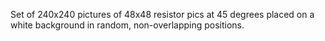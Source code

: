 Set of 240x240 pictures of 48x48 resistor pics at 45 degrees placed on a white background in random, non-overlapping positions.
